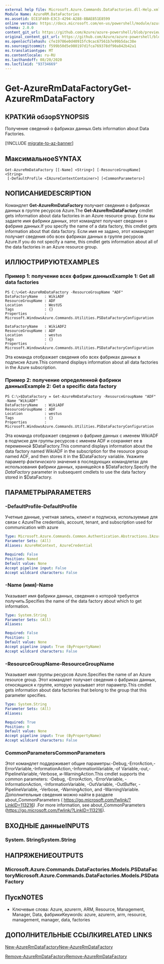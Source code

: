 ```yaml
---
external help file: Microsoft.Azure.Commands.DataFactories.dll-Help.xml
Module Name: AzureRM.DataFactories
ms.assetid: ECE1F469-E3C3-4294-A288-8BAE851E8599
online version: https://docs.microsoft.com/en-us/powershell/module/azurerm.datafactories/get-azurermdatafactory
schema: 2.0.0
content_git_url: https://github.com/Azure/azure-powershell/blob/preview/src/ResourceManager/DataFactories/Commands.DataFactories/help/Get-AzureRmDataFactory.md
original_content_git_url: https://github.com/Azure/azure-powershell/blob/preview/src/ResourceManager/DataFactories/Commands.DataFactories/help/Get-AzureRmDataFactory.md
ms.openlocfilehash: cfe19786e0d40915fc9cac67561b7e99b5dac38e
ms.sourcegitcommit: f599b50d5e980197d1fca769378df90a842b42a1
ms.translationtype: MT
ms.contentlocale: ru-RU
ms.lasthandoff: 08/20/2020
ms.locfileid: "93734669"
---
```

# <span data-ttu-id="dafbb-101">Get-AzureRmDataFactory</span><span class="sxs-lookup"><span data-stu-id="dafbb-101">Get-AzureRmDataFactory</span></span>

## <span data-ttu-id="dafbb-102">КРАТКИй обзор</span><span class="sxs-lookup"><span data-stu-id="dafbb-102">SYNOPSIS</span></span>
<span data-ttu-id="dafbb-103">Получение сведений о фабриках данных.</span><span class="sxs-lookup"><span data-stu-id="dafbb-103">Gets information about Data Factories.</span></span>

[!INCLUDE [migrate-to-az-banner](../../includes/migrate-to-az-banner.md)]

## <span data-ttu-id="dafbb-104">Максимальное</span><span class="sxs-lookup"><span data-stu-id="dafbb-104">SYNTAX</span></span>

```
Get-AzureRmDataFactory [[-Name] <String>] [-ResourceGroupName] <String>
 [-DefaultProfile <IAzureContextContainer>] [<CommonParameters>]
```

## <span data-ttu-id="dafbb-105">NОПИСАНИЕ</span><span class="sxs-lookup"><span data-stu-id="dafbb-105">DESCRIPTION</span></span>
<span data-ttu-id="dafbb-106">Командлет **Get-AzureRmDataFactory** получает сведения о фабриках данных в группе ресурсов Azure.</span><span class="sxs-lookup"><span data-stu-id="dafbb-106">The **Get-AzureRmDataFactory** cmdlet gets information about data factories in an Azure resource group.</span></span>
<span data-ttu-id="dafbb-107">Если вы задаете имя фабрики данных, этот командлет получает сведения о фабрике данных.</span><span class="sxs-lookup"><span data-stu-id="dafbb-107">If you specify the name of a data factory, this cmdlet gets information about that data factory.</span></span>
<span data-ttu-id="dafbb-108">Если имя не задано, этот командлет получает сведения обо всех фабриках данных в группе ресурсов Azure.</span><span class="sxs-lookup"><span data-stu-id="dafbb-108">If you do not specify a name, this cmdlet gets information about all of the data factories in an Azure resource group.</span></span>

## <span data-ttu-id="dafbb-109">ИЛЛЮСТРИРУЮТ</span><span class="sxs-lookup"><span data-stu-id="dafbb-109">EXAMPLES</span></span>

### <span data-ttu-id="dafbb-110">Пример 1: получение всех фабрик данных</span><span class="sxs-lookup"><span data-stu-id="dafbb-110">Example 1: Get all data factories</span></span>
```
PS C:\>Get-AzureRmDataFactory -ResourceGroupName "ADF"
DataFactoryName   : WikiADF
ResourceGroupName : ADF
Location          : WestUS
Tags              : {}
Properties        : Microsoft.WindowsAzure.Commands.Utilities.PSDataFactoryConfiguration

DataFactoryName   : WikiADF2
ResourceGroupName : ADF
Location          : westus
Tags              : {}
Properties        : Microsoft.WindowsAzure.Commands.Utilities.PSDataFactoryConfiguration
```

<span data-ttu-id="dafbb-111">Эта команда отображает сведения обо всех фабриках данных в подписке Azure.</span><span class="sxs-lookup"><span data-stu-id="dafbb-111">This command displays information about all data factories in the Azure subscription.</span></span>

### <span data-ttu-id="dafbb-112">Пример 2: получение определенной фабрики данных</span><span class="sxs-lookup"><span data-stu-id="dafbb-112">Example 2: Get a specific data factory</span></span>
```
PS C:\>$DataFactory = Get-AzureRmDataFactory -ResourceGroupName "ADF" -Name "WikiADF"
DataFactoryName   : WikiADF
ResourceGroupName : ADF
Location          : westus
Tags              : {}
Properties        : Microsoft.WindowsAzure.Commands.Utilities.PSDataFactoryConfiguration
```

<span data-ttu-id="dafbb-113">Эта команда отображает сведения о фабрике данных с именем WikiADF в подписке для группы ресурсов с именем ADF и сохраняет ее в переменной $DataFactory.</span><span class="sxs-lookup"><span data-stu-id="dafbb-113">This command displays information about the data factory named WikiADF in the subscription for the resource group named ADF, and then stores it in the $DataFactory variable.</span></span>
<span data-ttu-id="dafbb-114">Укажите параметр *фактического* значения в последующих командлетах для использования фабрики данных, хранящейся в $DataFactory.</span><span class="sxs-lookup"><span data-stu-id="dafbb-114">Specify the *DataFactory* parameter in subsequent cmdlets to use the data factory stored in $DataFactory.</span></span>

## <span data-ttu-id="dafbb-115">ПАРАМЕТРЫ</span><span class="sxs-lookup"><span data-stu-id="dafbb-115">PARAMETERS</span></span>

### <span data-ttu-id="dafbb-116">-DefaultProfile</span><span class="sxs-lookup"><span data-stu-id="dafbb-116">-DefaultProfile</span></span>
<span data-ttu-id="dafbb-117">Учетные данные, учетная запись, клиент и подписка, используемые для связи с Azure</span><span class="sxs-lookup"><span data-stu-id="dafbb-117">The credentials, account, tenant, and subscription used for communication with azure</span></span>

```yaml
Type: Microsoft.Azure.Commands.Common.Authentication.Abstractions.IAzureContextContainer
Parameter Sets: (All)
Aliases: AzureRmContext, AzureCredential

Required: False
Position: Named
Default value: None
Accept pipeline input: False
Accept wildcard characters: False
```

### <span data-ttu-id="dafbb-118">-Name (имя)</span><span class="sxs-lookup"><span data-stu-id="dafbb-118">-Name</span></span>
<span data-ttu-id="dafbb-119">Указывает имя фабрики данных, сведения о которой требуется получить.</span><span class="sxs-lookup"><span data-stu-id="dafbb-119">Specifies the name of the data factory about which to get information.</span></span>

```yaml
Type: System.String
Parameter Sets: (All)
Aliases:

Required: False
Position: 1
Default value: None
Accept pipeline input: True (ByPropertyName)
Accept wildcard characters: False
```

### <span data-ttu-id="dafbb-120">-ResourceGroupName</span><span class="sxs-lookup"><span data-stu-id="dafbb-120">-ResourceGroupName</span></span>
<span data-ttu-id="dafbb-121">Указывает имя группы ресурсов Azure.</span><span class="sxs-lookup"><span data-stu-id="dafbb-121">Specifies the name of an Azure resource group.</span></span>
<span data-ttu-id="dafbb-122">Этот командлет получает сведения о фабриках данных, относящихся к группе, которую указывает этот параметр.</span><span class="sxs-lookup"><span data-stu-id="dafbb-122">This cmdlet gets information about data factories that belong to the group that this parameter specifies.</span></span>

```yaml
Type: System.String
Parameter Sets: (All)
Aliases:

Required: True
Position: 0
Default value: None
Accept pipeline input: True (ByPropertyName)
Accept wildcard characters: False
```

### <span data-ttu-id="dafbb-123">CommonParameters</span><span class="sxs-lookup"><span data-stu-id="dafbb-123">CommonParameters</span></span>
<span data-ttu-id="dafbb-124">Этот командлет поддерживает общие параметры:-Debug,-ErrorAction,-ErrorVariable,-InformationAction,-InformationVariable,-of Variable,-out,-PipelineVariable,-Verbose, и-WarningAction.</span><span class="sxs-lookup"><span data-stu-id="dafbb-124">This cmdlet supports the common parameters: -Debug, -ErrorAction, -ErrorVariable, -InformationAction, -InformationVariable, -OutVariable, -OutBuffer, -PipelineVariable, -Verbose, -WarningAction, and -WarningVariable.</span></span> <span data-ttu-id="dafbb-125">Дополнительные сведения можно найти в разделе about_CommonParameters ( https://go.microsoft.com/fwlink/?LinkID=113216) .</span><span class="sxs-lookup"><span data-stu-id="dafbb-125">For more information, see about_CommonParameters (https://go.microsoft.com/fwlink/?LinkID=113216).</span></span>

## <span data-ttu-id="dafbb-126">ВХОДНЫЕ данные</span><span class="sxs-lookup"><span data-stu-id="dafbb-126">INPUTS</span></span>

### <span data-ttu-id="dafbb-127">System. String</span><span class="sxs-lookup"><span data-stu-id="dafbb-127">System.String</span></span>

## <span data-ttu-id="dafbb-128">НАПРЯЖЕНИЕ</span><span class="sxs-lookup"><span data-stu-id="dafbb-128">OUTPUTS</span></span>

### <span data-ttu-id="dafbb-129">Microsoft.Azure.Commands.DataFactories.Models.PSDataFactory</span><span class="sxs-lookup"><span data-stu-id="dafbb-129">Microsoft.Azure.Commands.DataFactories.Models.PSDataFactory</span></span>

## <span data-ttu-id="dafbb-130">Пуск</span><span class="sxs-lookup"><span data-stu-id="dafbb-130">NOTES</span></span>
* <span data-ttu-id="dafbb-131">Ключевые слова: Azure, azurerm, ARM, Resource, Management, Manager, Data, фабрики</span><span class="sxs-lookup"><span data-stu-id="dafbb-131">Keywords: azure, azurerm, arm, resource, management, manager, data, factories</span></span>

## <span data-ttu-id="dafbb-132">ДОПОЛНИТЕЛЬНЫЕ ССЫЛКИ</span><span class="sxs-lookup"><span data-stu-id="dafbb-132">RELATED LINKS</span></span>

[<span data-ttu-id="dafbb-133">New-AzureRmDataFactory</span><span class="sxs-lookup"><span data-stu-id="dafbb-133">New-AzureRmDataFactory</span></span>](./New-AzureRmDataFactory.md)

[<span data-ttu-id="dafbb-134">Remove-AzureRmDataFactory</span><span class="sxs-lookup"><span data-stu-id="dafbb-134">Remove-AzureRmDataFactory</span></span>](./Remove-AzureRmDataFactory.md)



